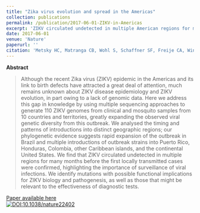 ```yaml
---
title: "Zika virus evolution and spread in the Americas"
collection: publications
permalink: /publication/2017-06-01-ZIKV-in-Americas
excerpt: 'ZIKV circulated undetected in multiple American regions for many months before the first locally transmitted cases were confirmed, highlighting the importance of surveillance of viral infections.'
date: 2017-06-01
venue: 'Nature'
paperurl: ''
citation: 'Metsky HC, Matranga CB, Wohl S, Schaffner SF, Freije CA, Winnicki SM, et al. Zika virus evolution and spread in the Americas. <i>Nature</i>. 2017;546(7658):411–5.'
---
```


**Abstract**

>Although the recent Zika virus (ZIKV) epidemic in the Americas and its link to birth defects have attracted a great deal of attention, much remains unknown about ZIKV disease epidemiology and ZIKV evolution, in part owing to a lack of genomic data. Here we address this gap in knowledge by using multiple sequencing approaches to generate 110 ZIKV genomes from clinical and mosquito samples from 10 countries and territories, greatly expanding the observed viral genetic diversity from this outbreak. We analysed the timing and patterns of introductions into distinct geographic regions; our phylogenetic evidence suggests rapid expansion of the outbreak in Brazil and multiple introductions of outbreak strains into Puerto Rico, Honduras, Colombia, other Caribbean islands, and the continental United States. We find that ZIKV circulated undetected in multiple regions for many months before the first locally transmitted cases were confirmed, highlighting the importance of surveillance of viral infections. We identify mutations with possible functional implications for ZIKV biology and pathogenesis, as well as those that might be relevant to the effectiveness of diagnostic tests.

[Paper available here](http://www.nature.com/doifinder/10.1038/nature22402)<br>
[![DOI:10.1038/nature22402](https://zenodo.org/badge/DOI/10.1038/nature22402.svg)](https://doi.org/10.1038/nature22402)
